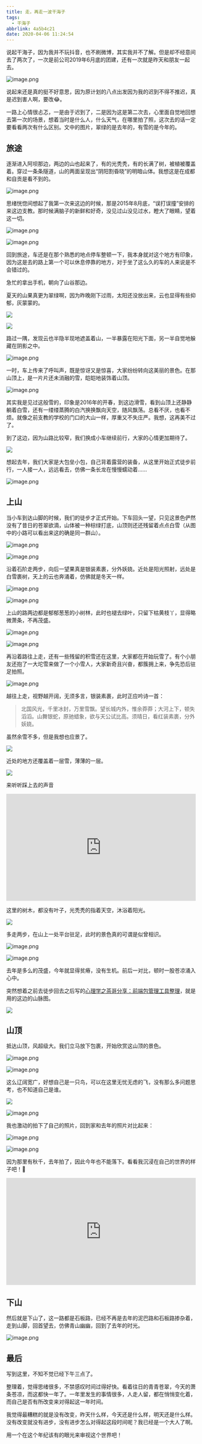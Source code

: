 ```yaml
---
title: 走，再走一波干海子
tags:
  - 干海子
abbrlink: 4a5b4c21
date: 2020-04-06 11:24:54
---
```

说起干海子，因为我并不玩抖音，也不刷微博，其实我并不了解。但是却不经意间去了两次了，一次是前公司2019年6月底的团建，还有一次就是昨天和朋友一起去。

![image.png](https://i.loli.net/2020/04/06/VkvcI1nTaeRMB28.png)

<!-- more -->
说起来还是真的挺不好意思，因为原计划的八点出发因为我的迟到不得不推迟，真是迟到害人啊，要改😂。

一路上心情很忐忑，一是由于迟到了，二是因为这是第二次去，心里面自觉地回想去第一次的场景，想着当时是什么人，什么天气，在哪里拍了照，这次去的话一定要看看两次有什么区别。文中的图片，翠绿的是去年的，有雪的是今年的。

## 旅途

逐渐进入阿坝那边，两边的山也起来了，有的光秃秃，有的长满了树，被植被覆盖着。穿过一条条隧道，山的两面呈现出“阴阳割昏晓”的明暗山体。我想这是在成都和自贡是看不到的。

![image.png](https://i.loli.net/2020/04/06/GopHWdvsmwZY9EK.png)

思绪恍惚间想起了我第一次来这边的时候，那是2015年8月底，“误打误撞”安排的来这边支教。那时候满脑子的新鲜和好奇，没见过山没见过水，瞪大了眼睛，望着这一切。

![image.png](https://i.loli.net/2020/04/06/mCv8IQJ4nOTklR7.png)

![image.png](https://i.loli.net/2020/04/06/o38eIPV1djM7GfF.png)

回到旅途，车还是在那个熟悉的地点停车整顿一下，我本身就对这个地方有印象，因为这是去的路上第一个可以休息停靠的地方，对于坐了这么久的车的人来说是不会错过的。

急忙的拿出手机，朝向了山谷那边。

夏天的山果真更为翠绿啊，因为昨晚刚下过雨，太阳还没放出来，云也显得有些抑郁，灰蒙蒙的。

![](https://www.notion.so/image/https%3A%2F%2Fs3-us-west-2.amazonaws.com%2Fsecure.notion-static.com%2F4aa6f007-f5cb-4a7d-884f-a3e67108e2de%2Fia_10010.png?table=block&id=d9d8d360-489f-4066-836a-bb4108510d94&width=2890&cache=v2)

![](https://www.notion.so/image/https%3A%2F%2Fs3-us-west-2.amazonaws.com%2Fsecure.notion-static.com%2F031a6743-9784-4815-86fe-be015a2c5ebb%2Fia_10011.png?table=block&id=68fce6b5-7389-4958-bd53-234225f4c735&width=3840&cache=v2)

路过一隅，发现云也半隐半现地遮盖着山，一半暴露在阳光下面，另一半自觉地躲藏在阴影之中。

![image.png](https://i.loli.net/2020/04/06/NLaqTmrJoIfUZhp.png)

一时，车上传来了呼叫声，既是惊讶又是惊喜，大家纷纷转向这美丽的景色。在那山顶上，是一片片还未消融的雪，皑皑地装饰着山顶。

![image.png](https://i.loli.net/2020/04/06/gD4LRp9lAyJKzeh.png)

其实我是见过这般雪的，印象是2016年的开春，到这边滑雪，看到山顶上还静静躺着白雪，还有一缕缕蒸腾的白汽换换飘向天空，随风飘荡。总看不厌，也看不烦。就像之前支教的学校的门口的大山一样，厚重又不失庄严。我想，这再美不过了。

到了这边，因为山路比较窄，我们换成小车继续前行，大家的心情更加期待了。

![](https://www.notion.so/image/https%3A%2F%2Fs3-us-west-2.amazonaws.com%2Fsecure.notion-static.com%2Fde51e27a-3181-4a7e-aa33-08f4098d1a7c%2Fia_10014.png?table=block&id=8c2cdf51-4c0e-4721-8b99-c3bdbd16abe6&width=3000&cache=v2)

想起去年，我们大家是大包垒小包，自己背着露营的装备，从这里开始正式徒步前行，一人接一人，远远看去，仿佛一条长龙在慢慢蠕动着......

![image.png](https://i.loli.net/2020/04/06/wEmRI2dv6sCZ8HU.png)

## 上山
当小车到达山脚的时候，我们的徒步才正式开始。下车回头一望，只见这景色俨然没有了昔日的苍翠欲滴，山体被一种棕绿打底，山顶则还还残留着点点白雪（从图中的小路可以看出来这的确是同一群山）。

![image.png](https://i.loli.net/2020/04/06/Q8vCw1XHtgZbm2u.png)

![image.png](https://i.loli.net/2020/04/06/QthHp7IMkrCLSA4.png)

沿着石阶走两步，向后一望果真是银装素裹，分外妖娆。近处是阳光照射，远处是白雪裹树，天上的云也奔涌着，仿佛就是冬天一样。

![image.png](https://i.loli.net/2020/04/06/aZctfBD4EoXGV7y.png)

![image.png](https://i.loli.net/2020/04/06/eEiFqUnPvGlIjpR.png)

上山的路两边都是郁郁葱葱的小树林，此时也褪去绿叶，只留下枯黄枝丫，显得略微萧条，不再茂盛。

![image.png](https://i.loli.net/2020/04/06/M2JR7wziDBCgKEc.png)

![image.png](https://i.loli.net/2020/04/06/fGqLtiAndOzZI2Q.png)

再沿着路往上走，还有一些残留的积雪还在这里，大家都在开始玩雪了。有个小朋友还抱了一大坨雪来做了一个小雪人，大家新奇且兴奋，都簇拥上来，争先恐后驻足拍照。

![image.png](https://i.loli.net/2020/04/06/YTqjBihLFRM4pcy.png)

越往上走，视野越开阔，无须多言，银装素裹，此时正应吟诗一首：
> 北国风光，千里冰封，万里雪飘。望长城内外，惟余莽莽；大河上下，顿失滔滔。山舞银蛇，原驰蜡象，欲与天公试比高。须晴日，看红装素裹，分外妖娆。

虽然余雪不多，但是我想也应景了。

![](https://www.notion.so/image/https%3A%2F%2Fs3-us-west-2.amazonaws.com%2Fsecure.notion-static.com%2F7fa06eb3-9a6d-4a68-b85b-fe7a70aa8d70%2Fia_10023.png?table=block&id=e59502d7-f95b-477c-928c-473023d887b3&width=3360&cache=v2)

近处的地方还覆盖着一层雪，薄薄的一层。

![](https://www.notion.so/image/https%3A%2F%2Fs3-us-west-2.amazonaws.com%2Fsecure.notion-static.com%2Fe7976227-6e8f-40fc-9cce-f65fb7e9a737%2Fia_10024.png?table=block&id=b50e8765-d9cd-4f7f-a2c2-4e2a9185e67b&width=3370&cache=v2)

来听听踩上去的声音

<div style="width:100%;height:0px;position:relative;padding-bottom:56.327%;margin-bottom:12px;"><iframe src="https://streamja.com/embed/3n0Rq" frameborder="0" width="100%" height="100%" allowfullscreen style="width:100%;height:100%;position:absolute;"></iframe></div>

这里的树木，都没有叶子，光秃秃的指着天空，沐浴着阳光。

![](https://www.notion.so/image/https%3A%2F%2Fs3-us-west-2.amazonaws.com%2Fsecure.notion-static.com%2F2507081c-036e-4e09-b827-7e3ca8237454%2Fia_10025.png?table=block&id=570c6df7-a892-4d30-98b9-4199bf061bf6&width=3370&cache=v2)

多走两步，在山上一处平台驻足，此时的景色真的可谓是似曾相识。

![image.png](https://i.loli.net/2020/04/06/kcCgPIQTphOyNGo.png)

![image.png](https://i.loli.net/2020/04/06/SabZIuX8Akt91jl.png)

去年是多么的茂盛，今年就显得贫瘠，没有生机。前后一对比，顿时一股苍凉涌入心中。

突然想着之前去徒步回去之后写的[心理学之茶哥分享：前端包管理工具整理](https://juejin.im/post/5d18d2fd6fb9a07eee5ee343)，就是用的这边的山脉图。

![](https://ftp.bmp.ovh/imgs/2020/04/57aadf62b1874abd.jpg)

## 山顶


抵达山顶，风超级大。我们立马放下包裹，开始欣赏这山顶的景色。


![image.png](https://i.loli.net/2020/04/06/1U7zKxF2CMIJcDB.png)

![image.png](https://i.loli.net/2020/04/06/wEfKbAmDhtVMsyl.png)

这么辽阔宽广，好想自己是一只鸟，可以在这里无忧无虑的飞，没有那么多问题思考，也不知道自己是谁。

![](https://www.notion.so/image/https%3A%2F%2Fs3-us-west-2.amazonaws.com%2Fsecure.notion-static.com%2F401cb47f-6eb7-4eb5-9868-305e62f3fe02%2Fia_10031.png?table=block&id=8abcabb9-f224-425c-8ed5-21eaa0cc44fb&width=2520&cache=v2)

![image.png](https://i.loli.net/2020/04/06/M4qOjzUL1gB6JGC.png)

我也激动的拍下了自己的照片，回到家和去年的照片对比起来：

![image.png](https://i.loli.net/2020/04/06/pg58lSHaVFbewnj.png)

![image.png](https://i.loli.net/2020/04/06/WVnCfH6c72gop3T.png)

因为那里有秋千，去年拍了，因此今年也不能落下。看看我沉浸在自己的世界的样子吧！🤣

<div style="width:100%;height:0px;position:relative;padding-bottom:56.327%;margin-bottom:12px;"><iframe src="https://streamja.com/embed/B4BWn" frameborder="0" width="100%" height="100%" allowfullscreen style="width:100%;height:100%;position:absolute;"></iframe></div>


## 下山
然后就是下山了，这一路都是石板路，已经不再是去年的泥巴路和石板路掺杂着，走到山脚，回首望去，仿佛青山幽幽，回到了去年的时光。

![image.png](https://i.loli.net/2020/04/06/gVtvXjnEpTH5hfG.png)

## 最后

写到这里，不知不觉已经下午三点了。

整理着，觉得思绪很多，不禁感叹时间过得好快。看着往日的青青苍翠，今天的萧条苍凉，而这都快一年了。一年里发生的事情很多，人走人留，都在悄悄变化着，而自己是否有所改变来对得起这一年时间。

我觉得最糟糕的就是没有改变，昨天什么样，今天还是什么样，明天还是什么样。没有改变就没有进步，没有进步怎么对得起这段时间呢？我已经是一个大人了啊。

用一个在这个年纪该有的眼光来审视这个世界吧！


